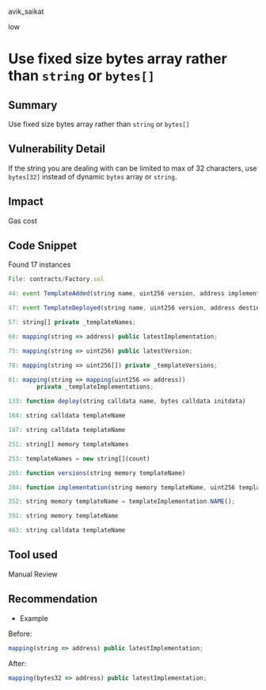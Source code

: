avik_saikat

low

# Use fixed size bytes array rather than `string` or `bytes[]`

## Summary

Use fixed size bytes array rather than `string` or `bytes[]`

## Vulnerability Detail

If the string you are dealing with can be limited to max of 32 characters, use `bytes[32]` instead of dynamic `bytes` array or `string`.

## Impact

Gas cost

## Code Snippet

Found 17 instances

```js
File: contracts/Factory.sol

44: event TemplateAdded(string name, uint256 version, address implementation);

47: event TemplateDeployed(string name, uint256 version, address destination);

57: string[] private _templateNames;

60: mapping(string => address) public latestImplementation;

75: mapping(string => uint256) public latestVersion;

78: mapping(string => uint256[]) private _templateVersions;

81: mapping(string => mapping(uint256 => address))
        private _templateImplementations;

133: function deploy(string calldata name, bytes calldata initdata)

164: string calldata templateName

187: string calldata templateName

251: string[] memory templateNames

253: templateNames = new string[](count)

265: function versions(string memory templateName)

284: function implementation(string memory templateName, uint256 templateVersion)

352: string memory templateName = templateImplementation.NAME();

391: string memory templateName

463: string calldata templateName

```

## Tool used

Manual Review

## Recommendation

- Example

Before:

```js
mapping(string => address) public latestImplementation;
```

After:

```js
mapping(bytes32 => address) public latestImplementation;
```
